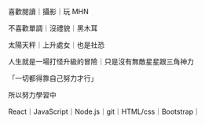 喜歡閱讀｜攝影｜玩 MHN

不喜歡單調｜沒禮貌｜黑木耳

太陽天秤｜上升處女｜也是社恐

人生就是一場打怪升級的冒險｜只是沒有無敵星星跟三角神力

「一切都得靠自己努力才行」

所以努力學習中

React｜JavaScript｜Node.js｜git｜HTML/css｜Bootstrap｜
